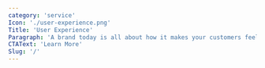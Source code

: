 ```yaml
---
category: 'service'
Icon: './user-experience.png'
Title: 'User Experience'
Paragraph: 'A brand today is all about how it makes your customers feel.'
CTAText: 'Learn More'
Slug: '/'
---
```


